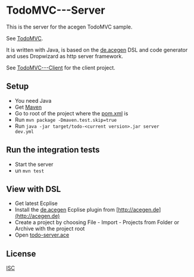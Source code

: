 # TodoMVC---Server

This is the server for the acegen TodoMVC sample.

See [TodoMVC](https://todo.acegen.de/#).

It is written with Java, is based on the [de.acegen](https://github.com/annettedorothea/de.acegen) 
DSL and code generator and uses Dropwizard as http server framework.

See [TodoMVC---Client](https://github.com/annettedorothea/TodoMVC---Client) for the client project.

## Setup

- You need Java
- Get [Maven](https://maven.apache.org/install.html)
- Go to root of the project where the [pom.xml](./pom.xml) is
- Run <code>mvn package -Dmaven.test.skip=true</code>
- Run <code>java -jar target/todo-&lt;current version&gt;.jar server dev.yml</code>

## Run the integration tests

- Start the server
- un <code>mvn test</code>

## View with DSL

- Get latest Ecplise
- Install the [de.acegen](https://github.com/annettedorothea/de.acegen) Ecplise plugin from [http://acegen.de](http://acegen.de)
- Create a project by choosing File - Import - Projects from Folder or Archive with the project root
- Open [todo-server.ace](./todo-server.ace)


## License
[ISC](License.txt)
